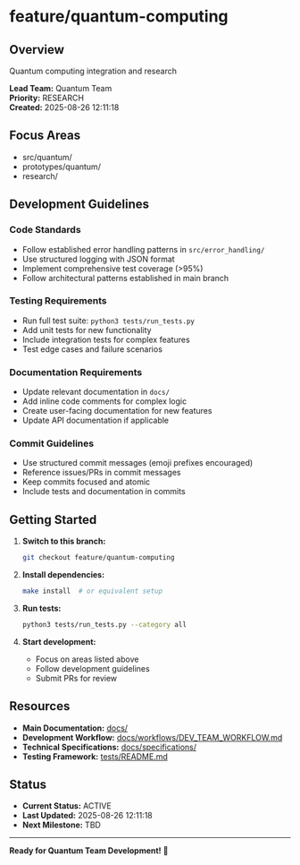 # feature/quantum-computing

## Overview

Quantum computing integration and research

**Lead Team:** Quantum Team  
**Priority:** RESEARCH  
**Created:** 2025-08-26 12:11:18

## Focus Areas

- src/quantum/
- prototypes/quantum/
- research/

## Development Guidelines

### Code Standards
- Follow established error handling patterns in `src/error_handling/`
- Use structured logging with JSON format
- Implement comprehensive test coverage (>95%)
- Follow architectural patterns established in main branch

### Testing Requirements
- Run full test suite: `python3 tests/run_tests.py`
- Add unit tests for new functionality
- Include integration tests for complex features
- Test edge cases and failure scenarios

### Documentation Requirements
- Update relevant documentation in `docs/`
- Add inline code comments for complex logic
- Create user-facing documentation for new features
- Update API documentation if applicable

### Commit Guidelines
- Use structured commit messages (emoji prefixes encouraged)
- Reference issues/PRs in commit messages
- Keep commits focused and atomic
- Include tests and documentation in commits

## Getting Started

1. **Switch to this branch:**
   ```bash
   git checkout feature/quantum-computing
   ```

2. **Install dependencies:**
   ```bash
   make install  # or equivalent setup
   ```

3. **Run tests:**
   ```bash
   python3 tests/run_tests.py --category all
   ```

4. **Start development:**
   - Focus on areas listed above
   - Follow development guidelines
   - Submit PRs for review

## Resources

- **Main Documentation:** [docs/](../docs/)
- **Development Workflow:** [docs/workflows/DEV_TEAM_WORKFLOW.md](../docs/workflows/DEV_TEAM_WORKFLOW.md)
- **Technical Specifications:** [docs/specifications/](../docs/specifications/)
- **Testing Framework:** [tests/README.md](../tests/README.md)

## Status

- **Current Status:** ACTIVE
- **Last Updated:** 2025-08-26 12:11:18
- **Next Milestone:** TBD

---

**Ready for Quantum Team Development! 🚀**
